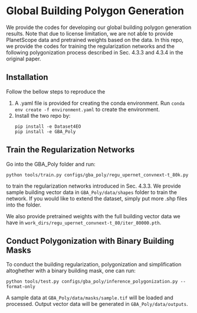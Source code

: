 # Global Building Polygon Generation
We provide the codes for developing our global building polygon generation results.
Note that due to license limitation, we are not able to provide PlanetScope data and pretrained weights based on the data.
In this repo, we provide the codes for training the regularization networks and the following polygonization process described in Sec. 4.3.3 and 4.3.4 in the original paper.

## Installation
Follow the bellow steps to reproduce the 
1. A .yaml file is provided for creating the conda environment. Run `conda env create -f environment.yaml` to create the environment.
2. Install the two repo by:
   ```
   pip install -e Dataset4EO
   pip install -e GBA_Poly
   ```

## Train the Regularization Networks
Go into the GBA_Poly folder and run:
```
python tools/train.py configs/gba_poly/regu_upernet_convnext-t_80k.py
```
to train the regularization networks introduced in Sec. 4.3.3.
We provide sample building vector data in `GBA_Poly/data/shapes` folder to train the network. If you would like to extend the dataset, simply put more .shp files into the folder.

We also provide pretrained weights with the full building vector data we have in `work_dirs/regu_upernet_convnext-t_80/iter_80000.pth`.

## Conduct Polygonization with Binary Building Masks
To conduct the building regularization, polygonization and simplification altoghether with a binary building mask, one can run:
```
python tools/test.py configs/gba_poly/inference_polygonization.py --format-only
```
A sample data at `GBA_Poly/data/masks/sample.tif` will be loaded and processed. Output vector data will be generated in `GBA_Poly/data/outputs`.

